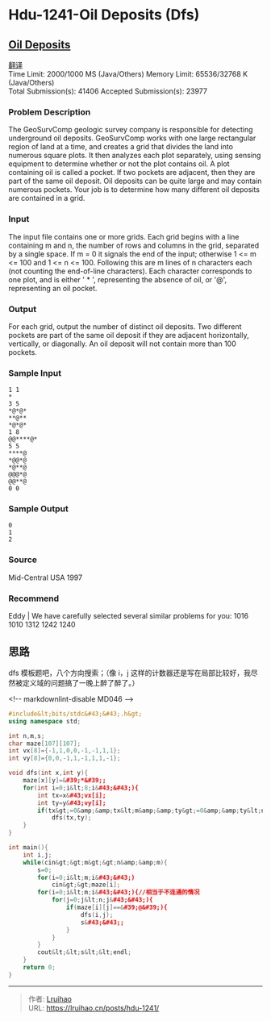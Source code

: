 # Hdu-1241-Oil Deposits (Dfs)


## [Oil Deposits](http://acm.hdu.edu.cn/showproblem.php?pid=1241)

[翻译](https://vjudge.net/contest/238973#problem/L)  
Time Limit: 2000/1000 MS (Java/Others) Memory Limit: 65536/32768 K (Java/Others)  
Total Submission(s): 41406 Accepted Submission(s): 23977

### Problem Description

The GeoSurvComp geologic survey company is responsible for detecting underground oil deposits. GeoSurvComp works with one large rectangular region of land at a time, and creates a grid that divides the land into numerous square plots. It then analyzes each plot separately, using sensing equipment to determine whether or not the plot contains oil. A plot containing oil is called a pocket. If two pockets are adjacent, then they are part of the same oil deposit. Oil deposits can be quite large and may contain numerous pockets. Your job is to determine how many different oil deposits are contained in a grid.

### Input

The input file contains one or more grids. Each grid begins with a line containing m and n, the number of rows and columns in the grid, separated by a single space. If m = 0 it signals the end of the input; otherwise 1 &lt;= m &lt;= 100 and 1 &lt;= n &lt;= 100. Following this are m lines of n characters each (not counting the end-of-line characters). Each character corresponds to one plot, and is either &#39; \* &#39;, representing the absence of oil, or &#39;@&#39;, representing an oil pocket.

### Output

For each grid, output the number of distinct oil deposits. Two different pockets are part of the same oil deposit if they are adjacent horizontally, vertically, or diagonally. An oil deposit will not contain more than 100 pockets.

### Sample Input

    1 1
    *
    3 5
    *@*@*
    **@**
    *@*@*
    1 8
    @@****@*
    5 5
    ****@
    *@@*@
    *@**@
    @@@*@
    @@**@
    0 0

### Sample Output

    0
    1
    2

### Source

Mid-Central USA 1997

### Recommend

Eddy | We have carefully selected several similar problems for you: 1016 1010 1312 1242 1240

## 思路

dfs 模板题吧，八个方向搜索；（像 i，j 这样的计数器还是写在局部比较好，我尽然被定义域的问题搞了一晚上醉了醉了。）

&lt;!-- markdownlint-disable MD046 --&gt;

```cpp
#include&lt;bits/stdc&#43;&#43;.h&gt;
using namespace std;

int n,m,s;
char maze[107][107];
int vx[8]={-1,1,0,0,-1,-1,1,1};
int vy[8]={0,0,-1,1,-1,1,1,-1};

void dfs(int x,int y){
    maze[x][y]=&#39;*&#39;;
    for(int i=0;i&lt;8;i&#43;&#43;){
        int tx=x&#43;vx[i];
        int ty=y&#43;vy[i];
        if(tx&gt;=0&amp;&amp;tx&lt;m&amp;&amp;ty&gt;=0&amp;&amp;ty&lt;n&amp;&amp;maze[tx][ty]==&#39;@&#39;)
            dfs(tx,ty);
    }
}

int main(){
    int i,j;
    while(cin&gt;&gt;m&gt;&gt;n&amp;&amp;m){
        s=0;
        for(i=0;i&lt;m;i&#43;&#43;)
            cin&gt;&gt;maze[i];
        for(i=0;i&lt;m;i&#43;&#43;){//相当于不连通的情况
            for(j=0;j&lt;n;j&#43;&#43;){
                if(maze[i][j]==&#39;@&#39;){
                    dfs(i,j);
                    s&#43;&#43;;
                }
            }
        }
        cout&lt;&lt;s&lt;&lt;endl;
    }
    return 0;
}
```


---

> 作者: [Lruihao](https://github.com/Lruihao)  
> URL: https://lruihao.cn/posts/hdu-1241/  

